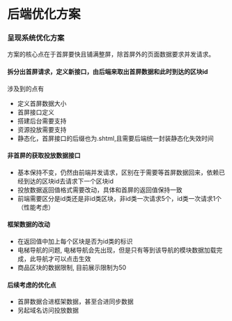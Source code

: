 # 后端优化方案

### 呈现系统优化方案

方案的核心点在于首屏要快且铺满整屏，除首屏外的页面数据要求并发请求。

#### 拆分出首屏请求，定义新接口，由后端来取出首屏数据和此时到达的区块id

涉及到的点有

- 定义首屏数据大小 
- 首屏接口定义 
- 搭建后台需要支持 
- 资源投放需要支持 
- 静态化，首屏接口的后缀也为.shtml,且需要后端统一封装静态化失效时间  

#### 非首屏的获取投放数据接口

- 基本保持不变，仍然由前端并发请求，区别在于需要等首屏数据回来，依赖已经到达的区块id去请求下一个区块id  
- 投放数据返回值格式需要改动，具体和首屏的返回值保持一致  
- 前端需要区分是id类还是非id类区块，非id类一次请求5个，id类一次请求1个（性能考虑） 

#### 框架数据的改动

- 在返回值中加上每个区块是否为id类的标识 
- 电梯导航的问题, 电梯导航会先出现，但是只有等到该导航的模块数据加载完成，此导航才可以点击生效  
- 商品区块的数据限制, 目前展示限制为50

#### 后续考虑的优化点

- 首屏数据合进框架数据，甚至合进同步数据
- 另起域名访问投放数据